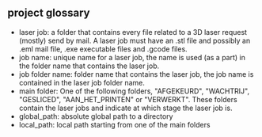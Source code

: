 ## project glossary

- laser job: a folder that contains every file related to a 3D laser request (mostly) send by mail. A laser job must have an .stl file and possibly an .eml mail file, .exe executable files and .gcode files.
- job name: unique name for a laser job, the name is used (as a part) in the folder name that contains the laser job.
- job folder name: folder name that contains the laser job, the job name is contained in the laser job folder name.
- main folder: One of the following folders, "AFGEKEURD", "WACHTRIJ", "GESLICED", "AAN_HET_PRINTEN" or "VERWERKT". These folders contain the laser jobs and indicate at which stage the laser job is.
- global_path: absolute global path to a directory
- local_path: local path starting from one of the main folders
